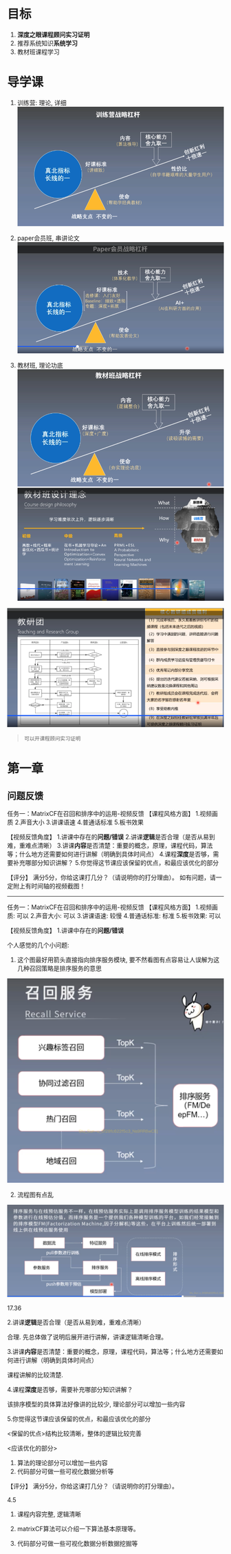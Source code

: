 # 目标

1. **深度之眼课程顾问实习证明**
2. 推荐系统知识**系统学习**
3. 教材班课程学习

# 导学课

1. 训练营: 理论, 详细![image-20201210163823461](/img/in-post/20_07/image-20201210163823461.png)

2. paper会员班, 串讲论文
   ![image-20201210164000571](/img/in-post/20_07/image-20201210164000571.png)
3. 教材班, 理论功底
   ![image-20201210164123680](/img/in-post/20_07/image-20201210164123680.png)![image-20201210163215613](/img/in-post/20_07/image-20201210163215613.png)



![image-20201210163452383](/img/in-post/20_07/image-20201210163452383.png)

> `可以开课程顾问实习证明`

# 第一章

## 问题反馈

任务一：MatrixCF在召回和排序中的运用-视频反馈
【课程风格方面】
1.视频画质 
2.声音大小
3.讲课语速
4.普通话标准
5.板书效果

【视频反馈角度】
1.讲课中存在的**问题/错误**
2.讲课**逻辑**是否合理（是否从易到难，重难点清晰）
3.讲课**内容**是否清楚：重要的概念，原理，课程代码，算法等；什么地方还需要如何进行讲解（明确到具体时间点）
4.课程**深度**是否够，需要补充哪部分知识讲解？
5.你觉得这节课应该保留的优点，和最应该优化的部分

【评分】
满分5分，你给这课打几分？（请说明你的打分理由）。
如有问题，请一定附上有时间轴的视频截图！

-----------

任务一：MatrixCF在召回和排序中的运用-视频反馈
【课程风格方面】
1.视频画质: 可以 
2.声音大小: 可以
3.讲课语速: 较慢
4.普通话标准: 标准
5.板书效果: 可以

【视频反馈角度】
1.讲课中存在的**问题/错误**

个人感觉的几个小问题:

1. 这个图最好用箭头直接指向排序服务模块, 要不然看图有点容易让人误解为这几种召回策略是排序服务的意思

![image-20201210181706818](/img/in-post/20_07/image-20201210181706818.png)

2. 流程图有点乱

![image-20201210182151067](/img/in-post/20_07/image-20201210182151067.png)

17.36 

2.讲课**逻辑**是否合理（是否从易到难，重难点清晰）

合理. 先总体做了说明后展开进行讲解，讲课逻辑清晰合理。

3.讲课**内容**是否清楚：重要的概念，原理，课程代码，算法等；什么地方还需要如何进行讲解（明确到具体时间点）

课程讲解的比较清楚.

4.课程**深度**是否够，需要补充哪部分知识讲解？

该排序模型的具体算法好像讲的比较少, 理论部分可以增加一些内容

5.你觉得这节课应该保留的优点，和最应该优化的部分

<保留的优点>结构比较清晰，整体的逻辑比较完善

<应该优化的部分>

1. 算法的理论部分可以增加一些内容
2. 代码部分可做一些可视化数据分析等

【评分】
满分5分，你给这课打几分？（请说明你的打分理由）。

4.5

1. 课程内容完整, 逻辑清晰

2. matrixCF算法可以介绍一下算法基本原理等。
3. 代码部分可做一些可视化数据分析数据挖掘等



